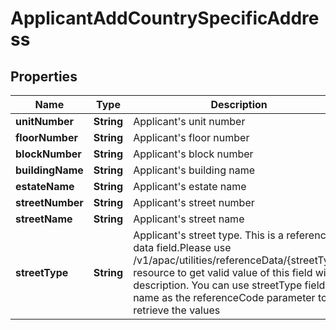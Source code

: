 # ApplicantAddCountrySpecificAddress

## Properties
Name | Type | Description | Notes
------------ | ------------- | ------------- | -------------
**unitNumber** | **String** | Applicant&#x27;s unit number |  [optional]
**floorNumber** | **String** | Applicant&#x27;s floor number |  [optional]
**blockNumber** | **String** | Applicant&#x27;s block number |  [optional]
**buildingName** | **String** | Applicant&#x27;s building name |  [optional]
**estateName** | **String** | Applicant&#x27;s estate name |  [optional]
**streetNumber** | **String** | Applicant&#x27;s street number |  [optional]
**streetName** | **String** | Applicant&#x27;s street name |  [optional]
**streetType** | **String** | Applicant&#x27;s street type. This is a reference data field.Please use /v1/apac/utilities/referenceData/{streetType} resource to get valid value of this field with description. You can use streetType field name as the referenceCode parameter to retrieve the values |  [optional]
